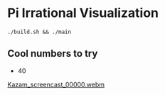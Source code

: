 # Pi Irrational Visualization

```console
./build.sh && ./main

```

## Cool numbers to try
 - 40

[Kazam_screencast_00000.webm](https://github.com/BudgetBytes/Pi-irrational-visualization/assets/132462571/cce5363c-9b6c-4954-9955-6c1f81e8b29e)


